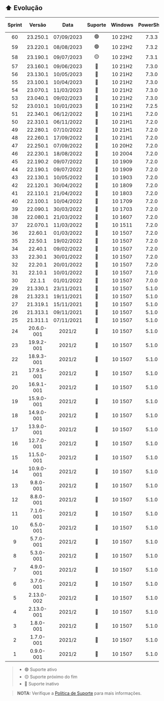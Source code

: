 ## :arrow_up: Evolução
|Sprint|Versão|Data|Suporte|Windows|PowerShell|7-Zip|Linhas|Sub-rotinas|
|:---:|:---:|:---:|:---:|:---:|:---:|:---:|:---:|:---:|
|60|23.250.1|07/09/2023|:green_circle:|10 22H2|7.3.3|23.01|+08,39%|+06,35%|
|59|23.220.1|08/08/2023|:green_circle:|10 22H2|7.3.2|22.01|-01,93%|-04,06%|
|58|23.190.1|09/07/2023|:yellow_circle:|10 22H2|7.3.1|22.01|-03,21%|+04,23%|
|57|23.160.1|09/06/2023|:red_circle:|10 21H2|7.3.0|22.00|-02,89%|+13,17%|
|56|23.130.1|10/05/2023|:red_circle:|10 21H2|7.3.0|22.00|+01,80%|+15,17%|
|55|23.100.1|10/04/2023|:red_circle:|10 21H2|7.3.0|22.00|+05,64%|+02,84%|
|54|23.070.1|11/03/2023|:red_circle:|10 21H2|7.3.0|22.00|+07,91%|+28,18%|
|53|23.040.1|09/02/2023|:red_circle:|10 21H2|7.3.0|22.00|-11,74%|-09,09%|
|52|23.010.1|10/01/2023|:red_circle:|10 21H2|7.2.5|22.00|+06,85%|+01,68%|
|51|22.340.1|06/12/2022|:red_circle:|10 21H1|7.2.0|22.00|+06,12%|+08,18%|
|50|22.310.1|06/11/2022|:red_circle:|10 21H1|7.2.0|22.00|-00,93%|-00,90%|
|49|22.280.1|07/10/2022|:red_circle:|10 21H1|7.2.0|22.00|+01,95%|00,00%|
|48|22.260.1|17/09/2022|:red_circle:|10 21H1|7.2.0|22.00|+03,74%|+11,00%|
|47|22.250.1|07/09/2022|:red_circle:|10 20H2|7.2.0|22.00|+13,72%|+13,64%|
|46|22.230.1|18/08/2022|:red_circle:|10 2004|7.2.0|22.00|+02,94%|+02,33%|
|45|22.190.2|09/07/2022|:red_circle:|10 1909|7.2.0|21.07|+01,62%|-01,15%|
|44|22.190.1|09/07/2022|:red_circle:|10 1909|7.2.0|21.07|+02,33%|+01,16%|
|43|22.130.1|10/05/2022|:red_circle:|10 1903|7.2.0|21.07|-03,77%|+01,18%|
|42|22.120.1|30/04/2022|:red_circle:|10 1809|7.2.0|21.07|+01,43%|-01,16%|
|41|22.110.1|21/04/2022|:red_circle:|10 1803|7.2.0|21.07|+01,95%|+01,18%|
|40|22.100.1|10/04/2022|:red_circle:|10 1709|7.2.0|21.07|+00,73%|00,00%|
|39|22.090.1|30/03/2022|:red_circle:|10 1703|7.2.0|21.07|+07,06%|+06,25%|
|38|22.080.1|21/03/2022|:red_circle:|10 1607|7.2.0|21.07|+06,01%|+06,67%|
|37|22.070.1|11/03/2022|:red_circle:|10 1511|7.2.0|21.07|+06,05%|+04,17%|
|36|22.60.1|01/03/2022|:red_circle:|10 1507|7.2.0|21.07|+08,15%|+05,88%|
|35|22.50.1|19/02/2022|:red_circle:|10 1507|7.2.0|21.07|+41,45%|+30,77%|
|34|22.40.1|09/02/2022|:red_circle:|10 1507|7.2.0|21.07|+08,30%|+23,81%|
|33|22.30.1|30/01/2022|:red_circle:|10 1507|7.2.0|21.07|+05,61%|+07,69%|
|32|22.20.1|20/01/2022|:red_circle:|10 1507|7.2.0|21.06|+03,71%|+02,63%|
|31|22.10.1|10/01/2022|:red_circle:|10 1507|7.1.0|19.00|+00,81%|+58,33%|
|30|22.1.1|01/01/2022|:red_circle:|10 1507|7.0.0|-|+14,72%|+9,09%|
|29|21.330.1|23/11/2021|:red_circle:|10 1507|5.1.0|-|+16,68%|+4,76%|
|28|21.323.1|19/11/2021|:red_circle:|10 1507|5.1.0|-|+19,74%|-08,70%|
|27|21.319.1|15/11/2021|:red_circle:|10 1507|5.1.0|-|+16,26%|+04,55%|
|26|21.313.1|09/11/2021|:red_circle:|10 1507|5.1.0|-|+05,02%|00,00%|
|25|21.311.1|07/11/2021|:red_circle:|10 1507|5.1.0|-|+03,26%|00,00%|
|24|20.6.0-001|2021/2|:red_circle:|10 1507|5.1.0|-|+04,17%|+04,76%|
|23|19.9.2-001|2021/2|:red_circle:|10 1507|5.1.0|-|-20,98%|+05,00%|
|22|18.9.3-001|2021/2|:red_circle:|10 1507|5.1.0|-|+27,93%|+05,26%|
|21|17.9.5-001|2021/2|:red_circle:|10 1507|5.1.0|-|+21,17%|+05,56%|
|20|16.9.1-001|2021/2|:red_circle:|10 1507|5.1.0|-|+02,12%|+05,88%|
|19|15.9.0-001|2021/2|:red_circle:|10 1507|5.1.0|-|+09,51%|+06,25%|
|18|14.9.0-001|2021/2|:red_circle:|10 1507|5.1.0|-|+02,16%|+06,67%|
|17|13.9.0-001|2021/2|:red_circle:|10 1507|5.1.0|-|+24,80%|+07,14%|
|16|12.7.0-001|2021/2|:red_circle:|10 1507|5.1.0|-|+03,92%|+07,69%|
|15|11.5.0-001|2021/2|:red_circle:|10 1507|5.1.0|-|+03,78%|+08,33%|
|14|10.9.0-001|2021/2|:red_circle:|10 1507|5.1.0|-|+08,86%|+09,09%|
|13|9.8.0-001|2021/2|:red_circle:|10 1507|5.1.0|-|+12,86%|+10,00%|
|12|8.8.0-001|2021/2|:red_circle:|10 1507|5.1.0|-|+06,06%|+11,11%|
|11|7.1.0-001|2021/2|:red_circle:|10 1507|5.1.0|-|+05,18%|+12,50%|
|10|6.5.0-001|2021/2|:red_circle:|10 1507|5.1.0|-|+08,19%|+14,29%|
|9|5.7.0-001|2021/2|:red_circle:|10 1507|5.1.0|-|+01,75%|00,00%|
|8|5.3.0-001|2021/2|:red_circle:|10 1507|5.1.0|-|+07,55%|+16,67%|
|7|4.9.0-001|2021/2|:red_circle:|10 1507|5.1.0|-|+41,33%|+20,00%|
|6|3.7.0-001|2021/2|:red_circle:|10 1507|5.1.0|-|+18,11%|+25,00%|
|5|2.13.0-002|2021/2|:red_circle:|10 1507|5.1.0|-|00,00%|00,00%|
|4|2.13.0-001|2021/2|:red_circle:|10 1507|5.1.0|-|+35,11%|+33,33%|
|3|1.8.0-001|2021/2|:red_circle:|10 1507|5.1.0|-|+02,17%|00,00%|
|2|1.7.0-001|2021/2|:red_circle:|10 1507|5.1.0|-|-12,38%|-40,00%|
|1|0.9.0-001|2021/2|:red_circle:|10 1507|5.1.0|-|00,00%|00,00%|
> - :green_circle: Suporte ativo
> - :yellow_circle: Suporte próximo do fim
> - :red_circle: Suporte inativo

> **NOTA:** Verifique a [Política de Suporte](https://github.com/2uj1m28ohz/workflow/blob/main/SUPPORT.md) para mais informações.
